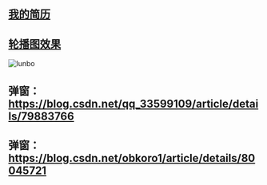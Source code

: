 ## [我的简历](https://chenbeile.github.io/My-Resume/html/jianli.html )
## [轮播图效果](http://chenbeile.github.io/%E8%BD%AE%E6%92%AD%E5%9B%BEdemo/index.html)
![lunbo](https://github.com/chenbeile/My-Resume/blob/master/GIF/%E8%BD%AE%E6%92%AD.gif?raw=true)
## 弹窗：https://blog.csdn.net/qq_33599109/article/details/79883766
## 弹窗：https://blog.csdn.net/obkoro1/article/details/80045721
